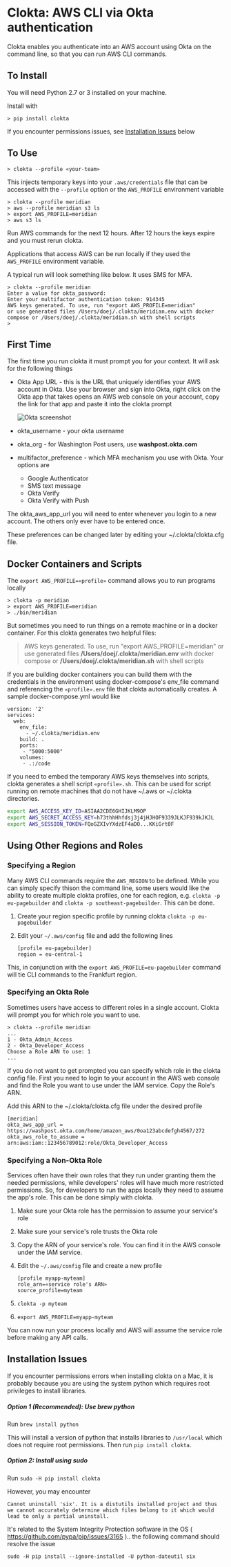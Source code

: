 # Clokta: AWS CLI via Okta authentication

Clokta enables you authenticate into an AWS account using Okta on the command line, so that you can run AWS CLI commands.

## To Install

You will need Python 2.7 or 3 installed on your machine.

Install with

```
> pip install clokta
```

If you encounter permissions issues, see [Installation Issues](#install_issues) below

## To Use

```shell
> clokta --profile «your-team»
```

This injects temporary keys into your `.aws/credentials` file that can be accessed with the `--profile` option or the `AWS_PROFILE` environment variable

```shell
> clokta --profile meridian
> aws --profile meridian s3 ls
> export AWS_PROFILE=meridian
> aws s3 ls
```

Run AWS commands for the next 12 hours.  After 12 hours the keys expire and you must rerun clokta.

Applications that access AWS can be run locally if they used the `AWS_PROFILE` environment variable.

A typical run will look something like below.  It uses SMS for MFA.

```shell
> clokta --profile meridian
Enter a value for okta_password:
Enter your multifactor authentication token: 914345
AWS keys generated. To use, run "export AWS_PROFILE=meridian"
or use generated files /Users/doej/.clokta/meridian.env with docker compose or /Users/doej/.clokta/meridian.sh with shell scripts
>
```

## First Time

The first time you run clokta it must prompt you for your context.  It will ask for the following things

- Okta App URL - this is the URL that uniquely identifies your AWS account in Okta.  Use your browser and sign into Okta, right click on the Okta app that takes opens an AWS web console on your account, copy the link for that app and paste it into the clokta prompt

  ![Okta screenshot](README-img1.png)
-  okta_username - your okta username
- okta_org - for Washington Post users,  use **washpost.okta.com**
- multifactor_preference - which MFA mechanism you use with Okta.  Your options are
  - Google Authenticator
  - SMS text message
  - Okta Verify
  - Okta Verify with Push

The okta_aws_app_url you will need to enter whenever you login to a new account.  The others only ever have to be entered once.

These preferences can be changed later by editing your ~/.clokta/clokta.cfg file.

## Docker Containers and Scripts

The `export AWS_PROFILE=«profile»` command allows you to run programs locally  

```shell
> clokta -p meridian
> export AWS_PROFILE=meridian
> ./bin/meridian
```

But sometimes you need to run things on a remote machine or in a docker container.  For this clokta generates two helpful files:

> AWS keys generated. To use, run "export AWS_PROFILE=meridian"
> or use generated files **/Users/doej/.clokta/meridian.env** with docker compose or **/Users/doej/.clokta/meridian.sh** with shell scripts

If you are building docker containers you can build them with the credentials in the environment using docker-compose's env_file command and referencing the `«profile».env` file that clokta automatically creates.  A sample docker-compose.yml would like

```Yml
version: '2'
services:
  web:
    env_file:
      - ~/.clokta/meridian.env
    build: .
    ports:
     - "5000:5000"
    volumes:
     - .:/code
```

If you need to embed the temporary AWS keys themselves into scripts, clokta generates a shell script  `«profile».sh`.  This can be used for script running on remote machines that do not have ~/.aws or ~/.clokta directories.

```bash
export AWS_ACCESS_KEY_ID=ASIAA2CDE6GHIJKLM9OP
export AWS_SECRET_ACCESS_KEY=h73thhHhfdsj3j4jHJHOF9339JLKJF939kJKJL
export AWS_SESSION_TOKEN=FQoGZXIvYXdzEF4aDO...KKiGrt0F
```

## Using Other Regions and Roles

### Specifying a Region

Many AWS CLI commands require the `AWS_REGION` to be defined.  While you can simply specify thison the command line, some users would like the ability to create multiple clokta profiles, one for each region, e.g. `clokta -p eu-pagebuilder` and `clokta -p southeast-pagebuilder`.  This can be done.

1. Create your region specific profile by running clokta
   `clokta -p eu-pagebuilder`

2. Edit your `~/.aws/config` file and add the following lines

   ```
   [profile eu-pagebuilder]
   region = eu-central-1
   ```

This, in conjunction with the `export AWS_PROFILE=eu-pagebuilder` command will tie CLI commands to the Frankfurt region.

### Specifying an Okta Role

Sometimes users have access to different roles in a single account.  Clokta will prompt you for which role you want to use.

```shell
> clokta --profile meridian
...
1 - Okta_Admin_Access
2 - Okta_Developer_Access
Choose a Role ARN to use: 1
...
```

If you do not want to get prompted you can specify which role in the clokta config file.  First you need to login to your account in the AWS web console and find the Role you want to use under the IAM service.  Copy the Role's ARN.

Add this ARN to the ~/.clokta/clokta.cfg file under the desired profile

```
[meridian]
okta_aws_app_url = https://washpost.okta.com/home/amazon_aws/0oa123abcdefgh4567/272
okta_aws_role_to_assume = arn:aws:iam::123456789012:role/Okta_Developer_Access
```

### Specifying a Non-Okta Role

Services often have their own roles that they run under granting them the needed permissions, while developers' roles will have much more restricted permissions.  So, for developers to run the apps locally they need to assume the app's role.  This can be done simply with clokta.

1. Make sure your Okta role has the permission to assume your service's role

2. Make sure your service's role trusts the Okta role 

3. Copy the ARN of your service's role.  You can find it in the AWS console under the IAM service.

4. Edit the `~/.aws/config` file and create a new profile

   ```
   [profile myapp-myteam]
   role_arn=«service role's ARN»
   source_profile=myteam
   ```

5. `clokta -p myteam`

6. `export AWS_PROFILE=myapp-myteam`

You can now run your process locally and AWS will assume the service role before making any API calls.

## <a name="install_issues">Installation Issues</a>

If you encounter permissions errors when installing clokta on a Mac, it is probably because you are using the system python which requires root privileges to install libraries.

##### Option 1 (Recommended): Use brew python

Run `brew install python`

This will install a version of python that installs libraries to `/usr/local` which does not require root permissions.  Then run `pip install clokta`.

##### Option 2: Install using sudo

Run `sudo -H pip install clokta`

However, you may encounter

```
Cannot uninstall 'six'. It is a distutils installed project and thus we cannot accurately determine which files belong to it which would lead to only a partial uninstall.
```

It's related to the System Integrity Protection software in the OS ( https://github.com/pypa/pip/issues/3165 ).. the following command should resolve the issue

```
sudo -H pip install --ignore-installed -U python-dateutil six
```

## 